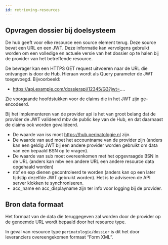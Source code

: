 ```yaml
---
id: retrieving-resources
---
```


## Opvragen dossier bij doelsysteem

De hub geeft voor elke resource een source element terug. Deze source bevat een URL en een JWT. Deze informatie kan vervolgens gebruikt worden om een volledige en actuele versie van het dossier op te halen bij de provider van het betreffende resource.

De bevrager kan een HTTPS GET request uitvoeren naar de URL die ontvangen is door de Hub. Hieraan wordt als Query parameter de JWT toegevoegd.
Bijvoorbeeld:

* https://api.example.com/dossierapi/12345/G3?jwt=....

Zie voorgaande hoofdstukken voor de claims die in het JWT zijn ge-encodeerd.

Bij het implementeren van de provider api is het van groot belang dat de provider de JWT valideerd mbv de public key van de Hub, en dat daarnaast de claims ook worden gevalideerd.

* De waarde van iss moet https://hub.perinatologie.nl zijn.
* De waarde van aud moet het accountname van de provider zijn (anders kan een geldig JWT bij een andere provider worden gebruikt om data van een bepaald BSN op te vragen).
* De waarde van sub moet overeenkomen met het opgevraagde BSN in de URL (anders kan mbv een andere URL een andere resource data opgehaald worden)
* nbf en exp dienen gecontroleerd te worden (anders kan op een later tijdstip dezelfde JWT gebruikt worden). Het is te adviseren de API server klokken te synchroniseren.
* acc_name en acc_displayname zijn ter info voor logging bij de provider.

## Bron data formaat
Het formaat van de data die teruggegeven zal worden door de provider op de genoemde URL wordt bepaald door het resource type.

In geval van resource type `perinatologie/dossier` is dit het door leveranciers overeengekomen formaat “Form XML”.
